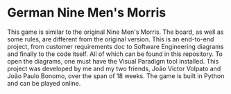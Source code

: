 # German Nine Men's Morris

This game is similar to the original Nine Men's Morris. The board, as well as some rules, are different from the original version. This is an end-to-end project, from customer requirements doc to Software Engineering diagrams  and finally to the code itself. All of which can be found in this repository. To open the diagrams, one must have the Visual Paradigm tool installed. This project was developed by me and my two friends, João Victor Volpato and João Paulo Bonomo, over the span of 18 weeks. The game is built in Python and can be played online.
